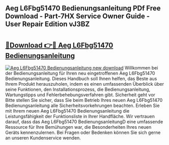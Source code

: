 ## Aeg L6Fbg51470 Bedienungsanleitung PDf Free Download - Part-7HX Service Owner Guide - User Repair Edition vJ3BZ

# <h2><a href="http://df19qwb.blite.top/?on=Aeg+L6Fbg51470+Bedienungsanleitung">🔗Download 👉🔴 Aeg L6Fbg51470 Bedienungsanleitung</a></h2>

[![Aeg L6Fbg51470 Bedienungsanleitung new download](https://i.imgur.com/lujVjoI.png)](http://df19qwb.blite.top/?on=Aeg+L6Fbg51470+Bedienungsanleitung)
Willkommen bei der Bedienungsanleitung für Ihren neu eingetroffenen Aeg L6Fbg51470 Bedienungsanleitung. Dieses Handbuch soll Ihnen helfen, das Beste aus Ihrem Produkt herauszuholen, indem es einen umfassenden Überblick über seine Funktionen, den Installationsprozess, die Bedienungsanleitung, Wartungstipps und Fehlerbehebungsverfahren gibt. Sicherheit geht vor Bitte stellen Sie sicher, dass Sie beim Betrieb Ihres neuen Aeg L6Fbg51470 Bedienungsanleitung alle Sicherheitsvorkehrungen beachten. Erleben Sie mit Ihrem neuen Aeg L6Fbg51470 Bedienungsanleitung die Leistungsfähigkeit der Funktionsliste in Ihrer Handfläche. Wir vertrauen darauf, dass das Aeg L6Fbg51470 BedienungsanleitungD eine umfassende Ressource für Ihre Bemühungen war, die Besonderheiten Ihres neuen Geräts kennenzulernen. Bei Fragen oder Bedenken können Sie sich gerne an unseren Kundenservice wenden.
